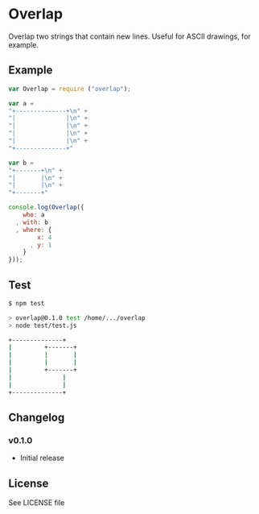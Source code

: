 Overlap
=======

Overlap two strings that contain new lines. Useful for ASCII drawings, for example.

## Example

```js
var Overlap = require ("overlap");

var a =
"+--------------+\n" +
"|              |\n" +
"|              |\n" +
"|              |\n" +
"|              |\n" +
"+--------------+"

var b =
"+-------+\n" +
"|       |\n" +
"|       |\n" +
"+-------+"

console.log(Overlap({
    who: a
  , with: b
  , where: {
        x: 4
      , y: 1
    }
}));
```

## Test

```sh
$ npm test

> overlap@0.1.0 test /home/.../overlap
> node test/test.js

+--------------+
|         +-------+
|         |       |
|         |       |
|         +-------+
|              |
|              |
+--------------+
```

## Changelog

### v0.1.0
 - Initial release

## License
See LICENSE file
